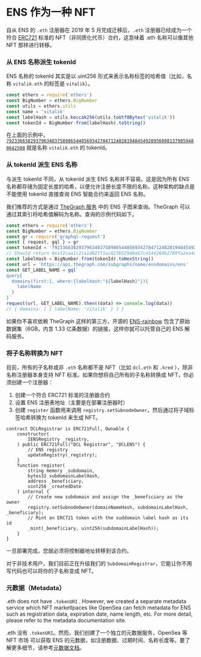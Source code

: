# ENS 作为一种 NFT

自从 ENS 的 `.eth` 注册器在 2019 年 5 月完成迁移后，`.eth` 注册器已经成为一个符合 [ERC721](https://github.com/ensdomains/ens/blob/master/docs/ethregistrar.rst#id3) 标准的 NFT（非同质化代币）合约，这意味着 .eth 名称可以像其他 NFT 那样进行转移。

### 从 ENS 名称派生 tokenId

ENS 名称的 tokenId 其实是以 uint256 形式来表示名称标签的哈希值（比如，名称 `vitalik.eth` 的标签是 `vitalik`）。

```javascript
const ethers = require('ethers')
const BigNumber = ethers.BigNumber
const utils = ethers.utils
const name = 'vitalik'
const labelHash = utils.keccak256(utils.toUtf8Bytes('vitalik'))
const tokenId = BigNumber.from(labelHash).toString()
```

在上面的示例中，[`79233663829379634837589865448569342784712482819484549289560981379859480642508`](https://opensea.io/assets/0x57f1887a8bf19b14fc0df6fd9b2acc9af147ea85/79233663829379634837589865448569342784712482819484549289560981379859480642508) 就是名称 `vitalik.eth` 的 tokenId。

### 从 tokenId 派生 ENS 名称

与派生 tokenId 不同，从 tokenId 派生 ENS 名称并不容易。这是因为所有 ENS 名称都存储为固定长度的哈希，以便允许注册长度不限的名称。这种架构的缺点是不能使用 tokenId 直接查询 ENS 智能合约来返回 ENS 名称。

我们推荐的方式是通过 [TheGraph 服务](https://thegraph.com) 中的 ENS 子图来查询。TheGraph 可以通过其索引将哈希值解码为名称。查询的示例代码如下。

```javascript
const ethers = require('ethers')
const BigNumber = ethers.BigNumber
const gr = require('graphql-request')
const { request, gql } = gr
const tokenId = '79233663829379634837589865448569342784712482819484549289560981379859480642508'
// Should return 0xaf2caa1c2ca1d027f1ac823b529d0a67cd144264b2789fa2ea4d63a67c7103cc
const labelHash = BigNumber.from(tokenId).toHexString()
const url = 'https://api.thegraph.com/subgraphs/name/ensdomains/ens'
const GET_LABEL_NAME = gql`
query{
  domains(first:1, where:{labelhash:"${labelHash}"}){
    labelName
  }
}`
request(url, GET_LABEL_NAME).then((data) => console.log(data))
// { domains: [ { labelName: 'vitalik' } ] }
```

如果你不喜欢依赖 TheGraph 这样的第三方，开源的 [ENS-rainbow](https://github.com/graphprotocol/ens-rainbow) 包含了原始数据集（6GB，内含 1.33 亿条数据）的链接，这样你就可以托管自己的 ENS 解码服务。

### 将子名称转换为 NFT

目前，所有的子名称或非 `.eth` 名称都不是 NFT（比如 `dcl.eth` 和 `.kred` ），除非名称注册器本身支持 NFT 标准。如果你想将自己所有的子名称转换成 NFT，你必须创建一个注册器：

1. 创建一个符合 ERC721 标准的注册器合约
2. 设置 ENS 注册表地址（主要是在部署注册器时）
3. 创建 `register` 函数用来调用 `registry.setSubnodeOwner`，然后通过将子域标签哈希转换为 tokenId 来生成 NFT。

```
contract DCLRegistrar is ERC721Full, Ownable {
    constructor(
        IENSRegistry _registry,
    ) public ERC721Full("DCL Registrar", "DCLENS") {
        // ENS registry
        updateRegistry(_registry);
    }
    function register(
        string memory _subdomain,
        bytes32 subdomainLabelHash,
        address _beneficiary,
        uint256 _createdDate
    ) internal {
        // Create new subdomain and assign the _beneficiary as the owner
        registry.setSubnodeOwner(domainNameHash, subdomainLabelHash, _beneficiary);
        // Mint an ERC721 token with the suddomain label hash as its id
        _mint(_beneficiary, uint256(subdomainLabelHash));
    }
}
```

一旦部署完成，您就必须将控制器地址转移到该合约。

对于非技术用户，我们目前正在升级我们的 `SubdomainRegistrar`，它能让你不用写代码也可以将你的子名称变成 NFT。

### 元数据（Metadata）

.eth does not have `.tokenURI` . However, we created a separate metadata service which NFT marketlpaces like OpenSea can fetch metadata for ENS such as registration data, expiration date, name length, etc. For more detail, please refer to the metadata documentation site.

.eth 没有 `.tokenURI`。然而，我们创建了一个独立的元数据服务，OpenSea 等 NFT 市场 可以获取 ENS 的元数据，如注册数据、过期时间、名称长度等。要了解更多细节，请参考[元数据文档](https://metadata.ens.domains/docs)。
